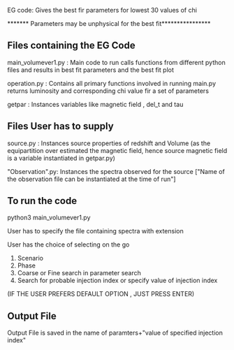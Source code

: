 EG code: Gives the best fir parameters for lowest 30 values of chi

******* Parameters may be unphysical for the best fit****************

##  Files containing the EG Code ##
main_volumever1.py : Main code to run calls functions from different python files and results in best fit parameters and the best fit plot

operation.py  : Contains all primary functions involved in running main.py returns luminosity and corresponding chi value fir a set of parameters

getpar        : Instances variables like magnetic field , del_t and tau

## Files User has to supply ##
source.py     : Instances source properties of redshift and Volume (as the equipartition over estimated the magnetic field, hence source magnetic field is a variable instantiated in getpar.py)


"Observation".py: Instances the spectra observed for the source ["Name of the observation file can be instantiated at the time of run"]

## To run the code ##
python3 main_volumever1.py

User has to specify the file containing spectra with extension

User has the choice of selecting on the go 
1. Scenario
2. Phase
3. Coarse or Fine search in parameter search
4. Search for probable injection index or specify value of injection index

(IF THE USER PREFERS DEFAULT OPTION , JUST PRESS ENTER)

## Output File ##
Output File is saved in the name of paramters+"value of specified injection index"


